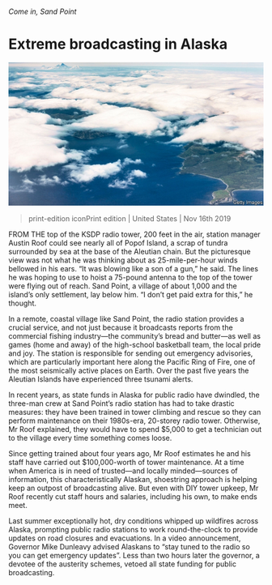 ###### Come in, Sand Point

# Extreme broadcasting in Alaska 

![image](images/20191116_usp502.jpg) 

> print-edition iconPrint edition | United States | Nov 16th 2019 

FROM THE top of the KSDP radio tower, 200 feet in the air, station manager Austin Roof could see nearly all of Popof Island, a scrap of tundra surrounded by sea at the base of the Aleutian chain. But the picturesque view was not what he was thinking about as 25-mile-per-hour winds bellowed in his ears. “It was blowing like a son of a gun,” he said. The lines he was hoping to use to hoist a 75-pound antenna to the top of the tower were flying out of reach. Sand Point, a village of about 1,000 and the island’s only settlement, lay below him. “I don’t get paid extra for this,” he thought. 

In a remote, coastal village like Sand Point, the radio station provides a crucial service, and not just because it broadcasts reports from the commercial fishing industry—the community’s bread and butter—as well as games (home and away) of the high-school basketball team, the local pride and joy. The station is responsible for sending out emergency advisories, which are particularly important here along the Pacific Ring of Fire, one of the most seismically active places on Earth. Over the past five years the Aleutian Islands have experienced three tsunami alerts. 

In recent years, as state funds in Alaska for public radio have dwindled, the three-man crew at Sand Point’s radio station has had to take drastic measures: they have been trained in tower climbing and rescue so they can perform maintenance on their 1980s-era, 20-storey radio tower. Otherwise, Mr Roof explained, they would have to spend $5,000 to get a technician out to the village every time something comes loose. 

Since getting trained about four years ago, Mr Roof estimates he and his staff have carried out $100,000-worth of tower maintenance. At a time when America is in need of trusted—and locally minded—sources of information, this characteristically Alaskan, shoestring approach is helping keep an outpost of broadcasting alive. But even with DIY tower upkeep, Mr Roof recently cut staff hours and salaries, including his own, to make ends meet. 

Last summer exceptionally hot, dry conditions whipped up wildfires across Alaska, prompting public radio stations to work round-the-clock to provide updates on road closures and evacuations. In a video announcement, Governor Mike Dunleavy advised Alaskans to “stay tuned to the radio so you can get emergency updates”. Less than two hours later the governor, a devotee of the austerity schemes, vetoed all state funding for public broadcasting. 

